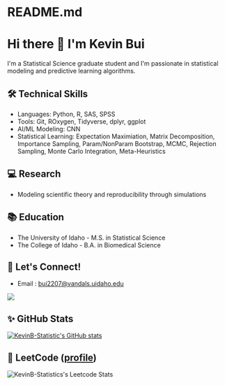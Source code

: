# README.md

# Hi there 👋 I'm Kevin Bui
I'm a Statistical Science graduate student and I'm passionate in statistical modeling and predictive learning algorithms.
## 🛠 Technical Skills
- Languages: Python, R, SAS, SPSS
- Tools: Git, ROxygen, Tidyverse, dplyr, ggplot
- AI/ML Modeling: CNN
- Statistical Learning: Expectation Maximiation, Matrix Decomposition, Importance Sampling, Param/NonParam Bootstrap, MCMC, Rejection Sampling, Monte Carlo Integration, Meta-Heuristics

## 💻 Research
- Modeling scientific theory and reproducibility through simulations

## 📚 Education
- The University of Idaho - M.S. in Statistical Science
- The College of Idaho - B.A. in Biomedical Science

## 🤝 Let's Connect!
- Email : bui2207@vandals.uidaho.edu

![](https://komarev.com/ghpvc/?username=KevinB-Statistics&color=green)

## ✨ GitHub Stats

[![KevinB-Statistic's GitHub stats](https://github-readme-stats.vercel.app/api?username=KevinB-Statistics&show_icons=true&icon_color=586069&text_color=586069&bg_color=fff&line_height=30&hide_title=true&title_color=0366d6)](https://github.com/anuraghazra/github-readme-stats)

## 🚀 LeetCode ([profile](https://leetcode.com/Kev101))
![KevinB-Statistics's Leetcode Stats](https://leetcard.jacoblin.cool/Kev101?theme=light&font=Noto%20Sans%20Georgian&ext=activity)
